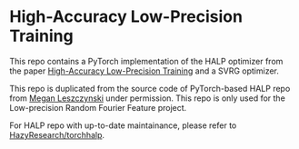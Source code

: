 High-Accuracy Low-Precision Training
====================================
This repo contains a PyTorch implementation of the HALP optimizer from the paper [High-Accuracy Low-Precision Training](https://arxiv.org/abs/1803.03383) and a SVRG optimizer.

This repo is duplicated from the source code of PyTorch-based HALP repo from [Megan Leszczynski](https://github.com/mleszczy) under permission. This repo is only used for the Low-precision Random Fourier Feature project. 

For HALP repo with up-to-date maintainance, please refer to [HazyResearch/torchhalp](https://github.com/HazyResearch/torchhalp).
